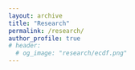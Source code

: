 ```yaml
---
layout: archive
title: "Research"
permalink: /research/
author_profile: true
# header:
  # og_image: "research/ecdf.png"
---
```


